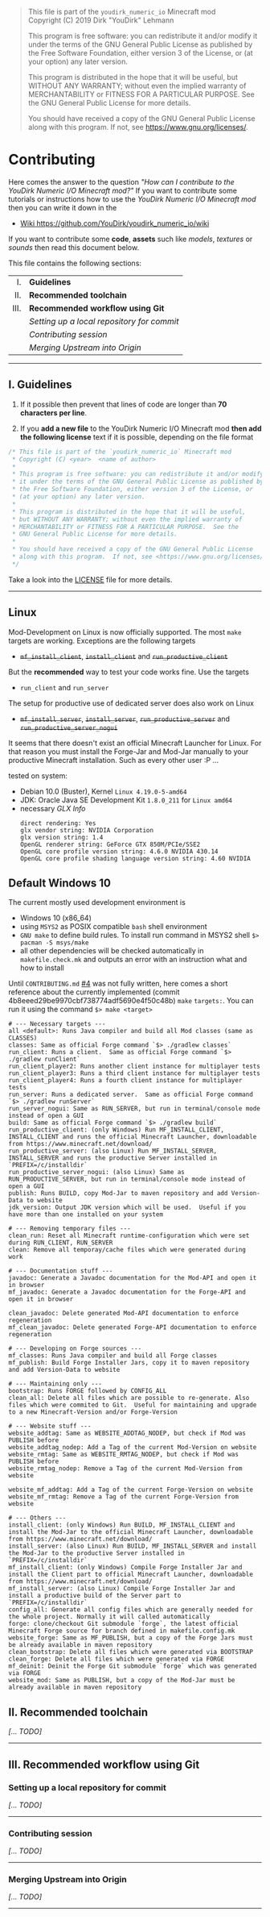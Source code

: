 > This file is part of the `youdirk_numeric_io` Minecraft mod  
> Copyright (C) 2019  Dirk "YouDirk" Lehmann
>
> This program is free software: you can redistribute it and/or modify
> it under the terms of the GNU General Public License as published by
> the Free Software Foundation, either version 3 of the License, or
> (at your option) any later version.
>
> This program is distributed in the hope that it will be useful,
> but WITHOUT ANY WARRANTY; without even the implied warranty of
> MERCHANTABILITY or FITNESS FOR A PARTICULAR PURPOSE.  See the
> GNU General Public License for more details.
>
> You should have received a copy of the GNU General Public License
> along with this program.  If not, see <https://www.gnu.org/licenses/>.


Contributing
============

Here comes the answer to the question _"How can I contribute to the
YouDirk Numeric I/O Minecraft mod?"_ If you want to contribute some
tutorials or instructions how to use the *YouDirk Numeric I/O
Minecraft mod* then you can write it down in the

* [Wiki https://github.com/YouDirk/youdirk_numeric_io/wiki
  ](https://github.com/YouDirk/youdirk_numeric_io/wiki)

If you want to contribute some **code**, **assets** such like
*models*, *textures* or *sounds* then read this document below.

This file contains the following sections:

|         |                                            |
|-------: | -------------------------------------------|
|      I. | **Guidelines**                             |
|     II. | **Recommended toolchain**                  |
|    III. | **Recommended workflow using Git**         |
|         | _Setting up a local repository for commit_ |
|         | _Contributing session_                     |
|         | _Merging Upstream into Origin_             |

**********************************************************************

I. Guidelines
-------------

1. If it possible then prevent that lines of code are longer than **70
   characters per line**.

2. If you **add a new file** to the YouDirk Numeric I/O Minecraft mod
   **then add the following license** text if it is possible,
   depending on the file format  
```java
/* This file is part of the `youdirk_numeric_io` Minecraft mod
 * Copyright (C) <year>  <name of author>
 *
 * This program is free software: you can redistribute it and/or modify
 * it under the terms of the GNU General Public License as published by
 * the Free Software Foundation, either version 3 of the License, or
 * (at your option) any later version.
 *
 * This program is distributed in the hope that it will be useful,
 * but WITHOUT ANY WARRANTY; without even the implied warranty of
 * MERCHANTABILITY or FITNESS FOR A PARTICULAR PURPOSE.  See the
 * GNU General Public License for more details.
 *
 * You should have received a copy of the GNU General Public License
 * along with this program.  If not, see <https://www.gnu.org/licenses/>.
 */
```
   Take a look into the [LICENSE](LICENSE) file for more details.

**********************************************************************

## Linux
Mod-Development on Linux is now officially supported. The most `make`
targets are working. Exceptions are the following targets
* ~~`mf_install_client`~~, ~~`install_client`~~ and
  ~~`run_productive_client`~~

But the **recommended** way to test your code works fine. Use the
targets
* `run_client` and `run_server`

The setup for productive use of dedicated server does also work on
Linux
* ~~`mf_install_server`~~, ~~`install_server`~~,
  ~~`run_productive_server`~~ and ~~`run_productive_server_nogui`~~

It seems that there doesn't exist an official Minecraft Launcher for
Linux.  For that reason you must install the Forge-Jar and Mod-Jar
manually to your productive Minecraft installation.  Such as every
other user :P ...

tested on system:
* Debian 10.0 (Buster), Kernel `Linux 4.19.0-5-amd64`
* JDK: Oracle Java SE Development Kit `1.8.0_211` for `Linux amd64`
* necessary *GLX Info*
    ```make
    direct rendering: Yes
    glx vendor string: NVIDIA Corporation
    glx version string: 1.4
    OpenGL renderer string: GeForce GTX 850M/PCIe/SSE2
    OpenGL core profile version string: 4.6.0 NVIDIA 430.14
    OpenGL core profile shading language version string: 4.60 NVIDIA
    ```

## Default Windows 10
The current mostly used development environment is
* Windows 10 (x86_64)
* using `MSYS2` as POSIX compatible `bash` shell environment
* `GNU make` to define build rules. To install run command in MSYS2
  shell `$> pacman -S msys/make`
* all other dependencies will be checked automatically in
  `makefile.check.mk` and outputs an error with an instruction what
  and how to install

Until `CONTRIBUTING.md`
[#4](https://github.com/YouDirk/youdirk_numeric_io/issues/4) was not
fully written, here comes a short reference about the currently
implemented (commit 4b8eeed29be9970cbf738774adf5690e4f50c48b) `make`
`targets:`. You can run it using the command `$> make <target>`

```make
# --- Necessary targets ---
all <default>: Runs Java compiler and build all Mod classes (same as CLASSES)
classes: Same as official Forge command `$> ./gradlew classes`
run_client: Runs a client.  Same as official Forge command `$> ./gradlew runClient`
run_client_player2: Runs another client instance for multiplayer tests
run_client_player3: Runs a third client instance for multiplayer tests
run_client_player4: Runs a fourth client instance for multiplayer tests
run_server: Runs a dedicated server.  Same as official Forge command `$> ./gradlew runServer`
run_server_nogui: Same as RUN_SERVER, but run in terminal/console mode instead of open a GUI
build: Same as official Forge command `$> ./gradlew build`
run_productive_client: (only Windows) Run MF_INSTALL_CLIENT, INSTALL_CLIENT and runs the official Minecraft Launcher, downloadable from https://www.minecraft.net/download/
run_productive_server: (also Linux) Run MF_INSTALL_SERVER, INSTALL_SERVER and runs the productive Server installed in `PREFIX=/c/installdir`
run_productive_server_nogui: (also Linux) Same as RUN_PRODUCTIVE_SERVER, but run in terminal/console mode instead of open a GUI
publish: Runs BUILD, copy Mod-Jar to maven repository and add Version-Data to website
jdk_version: Output JDK version which will be used.  Useful if you have more than one installed on your system

# --- Removing temporary files ---
clean_run: Reset all Minecraft runtime-configuration which were set during RUN_CLIENT, RUN_SERVER
clean: Remove all temporay/cache files which were generated during work

# --- Documentation stuff ---
javadoc: Generate a Javadoc documentation for the Mod-API and open it in browser
mf_javadoc: Generate a Javadoc documentation for the Forge-API and open it in browser

clean_javadoc: Delete generated Mod-API documentation to enforce regeneration
mf_clean_javadoc: Delete generated Forge-API documentation to enforce regeneration

# --- Developing on Forge sources ---
mf_classes: Runs Java compiler and build all Forge classes
mf_publish: Build Forge Installer Jars, copy it to maven repository and add Version-Data to website

# --- Maintaining only ---
bootstrap: Runs FORGE followed by CONFIG_ALL
clean_all: Delete all files which are possible to re-generate. Also files which were commited to Git.  Useful for maintaining and upgrade to a new Minecraft-Version and/or Forge-Version

# --- Website stuff ---
website_addtag: Same as WEBSITE_ADDTAG_NODEP, but check if Mod was PUBLISH before
website_addtag_nodep: Add a Tag of the current Mod-Version on website
website_rmtag: Same as WEBSITE_RMTAG_NODEP, but check if Mod was PUBLISH before
website_rmtag_nodep: Remove a Tag of the current Mod-Version from website

website_mf_addtag: Add a Tag of the current Forge-Version on website
website_mf_rmtag: Remove a Tag of the current Forge-Version from website

# --- Others ---
install_client: (only Windows) Run BUILD, MF_INSTALL_CLIENT and install the Mod-Jar to the official Minecraft Launcher, downloadable from https://www.minecraft.net/download/
install_server: (also Linux) Run BUILD, MF_INSTALL_SERVER and install the Mod-Jar to the productive Server installed in `PREFIX=/c/installdir`
mf_install_client: (only Windows) Compile Forge Installer Jar and install the Client part to official Minecraft Launcher, downloadable from https://www.minecraft.net/download/
mf_install_server: (also Linux) Compile Forge Installer Jar and install a productive build of the Server part to `PREFIX=/c/installdir`
config_all: Generate all config files which are generally needed for the whole project. Normally it will called automatically
forge: clone/checkout Git submodule `forge`, the latest official Minecraft Forge source for branch defined in makefile.config.mk
website_forge: Same as MF_PUBLISH, but a copy of the Forge Jars must be already available in maven repository
clean_bootstrap: Delete all files which were generated via BOOTSTRAP
clean_forge: Delete all files which were generated via FORGE
mf_deinit: Deinit the Forge Git submodule `forge` which was generated via FORGE
website_mod: Same as PUBLISH, but a copy of the Mod-Jar must be already available in maven repository
```

II. Recommended toolchain
-------------------------

*[... TODO]*

**********************************************************************

III. Recommended workflow using Git
-----------------------------------

### Setting up a local repository for commit

*[... TODO]*

----------------------------------------------------------------------

### Contributing session

*[... TODO]*

----------------------------------------------------------------------

### Merging Upstream into Origin

*[... TODO]*

**********************************************************************
